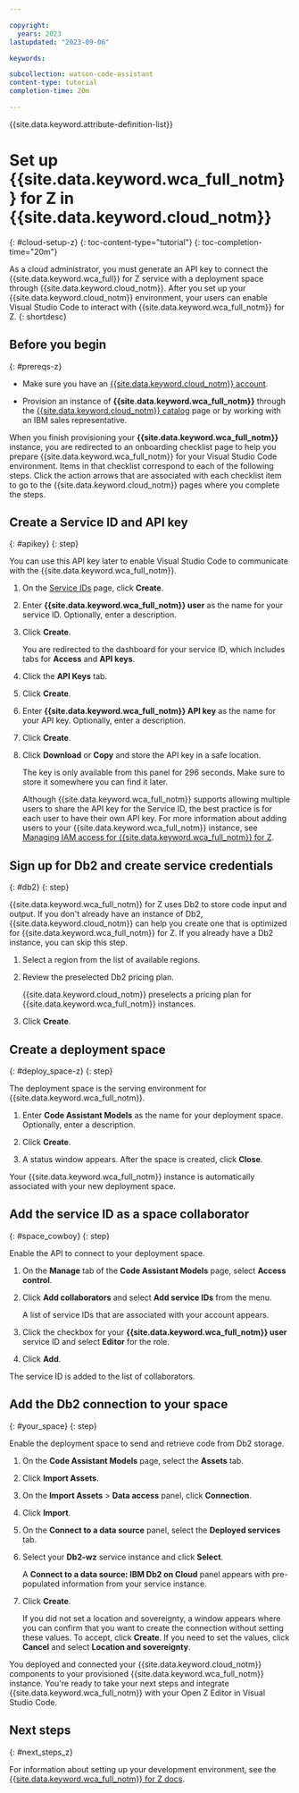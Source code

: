 ```yaml
---

copyright:
  years: 2023
lastupdated: "2023-09-06"

keywords:

subcollection: watson-code-assistant
content-type: tutorial
completion-time: 20m

---
```


{{site.data.keyword.attribute-definition-list}}

# Set up {{site.data.keyword.wca_full_notm}} for Z in {{site.data.keyword.cloud_notm}}
{: #cloud-setup-z}
{: toc-content-type="tutorial"}
{: toc-completion-time="20m"}


As a cloud administrator, you must generate an API key to connect the {{site.data.keyword.wca_full}} for Z service with a deployment space through {{site.data.keyword.cloud_notm}}. After you set up your {{site.data.keyword.cloud_notm}} environment, your users can enable Visual Studio Code to interact with {{site.data.keyword.wca_full_notm}} for Z.
{: shortdesc}

## Before you begin
{: #prereqs-z}

* Make sure you have an [{{site.data.keyword.cloud_notm}} account](https://cloud.ibm.com/registration/).

* Provision an instance of **{{site.data.keyword.wca_full_notm}}** through the [{{site.data.keyword.cloud_notm}} catalog](https://cloud.ibm.com/catalog) page or by working with an IBM sales representative.

When you finish provisioning your **{{site.data.keyword.wca_full_notm}}** instance, you are redirected to an onboarding checklist page to help you prepare {{site.data.keyword.wca_full_notm}} for your Visual Studio Code environment. Items in that checklist correspond to each of the following steps. Click the action arrows that are associated with each checklist item to go to the {{site.data.keyword.cloud_notm}} pages where you complete the steps.

## Create a Service ID and API key
{: #apikey}
{: step}

You can use this API key later to enable Visual Studio Code to communicate with the {{site.data.keyword.wca_full_notm}}.

1. On the [Service IDs](https://cloud.ibm.com/iam/serviceids) page, click **Create**.

1. Enter **{{site.data.keyword.wca_full_notm}} user** as the name for your service ID. Optionally, enter a description.

1. Click **Create**.

   You are redirected to the dashboard for your service ID, which includes tabs for **Access** and **API keys**.

1. Click the **API Keys** tab.

1. Click **Create**.

1. Enter **{{site.data.keyword.wca_full_notm}} API key** as the name for your API key. Optionally, enter a description.

1. Click **Create**.

1. Click **Download** or **Copy** and store the API key in a safe location.

   The key is only available from this panel for 296 seconds. Make sure to store it somewhere you can find it later.

   Although {{site.data.keyword.wca_full_notm}} supports allowing multiple users to share the API key for the Service ID, the best practice is for each user to have their own API key. For more information about adding users to your {{site.data.keyword.wca_full_notm}} instance, see [Managing IAM access for {{site.data.keyword.wca_full_notm}} for Z](/docs/watsonx-code-assistant?topic=watsonx-code-assistant-iam).


## Sign up for Db2 and create service credentials
{: #db2}
{: step}

{{site.data.keyword.wca_full_notm}} for Z uses Db2 to store code input and output. If you don't already have an instance of Db2, {{site.data.keyword.cloud_notm}} can help you create one that is optimized for {{site.data.keyword.wca_full_notm}} for Z. If you already have a Db2 instance, you can skip this step.

1. Select a region from the list of available regions.

1. Review the preselected Db2 pricing plan.

   {{site.data.keyword.cloud_notm}} preselects a pricing plan for {{site.data.keyword.wca_full_notm}} instances.

1. Click **Create**.


## Create a deployment space
{: #deploy_space-z}
{: step}

The deployment space is the serving environment for {{site.data.keyword.wca_full_notm}}.

1. Enter **Code Assistant Models** as the name for your deployment space. Optionally, enter a description.

1. Click **Create**.

1. A status window appears. After the space is created, click **Close**.

Your {{site.data.keyword.wca_full_notm}} instance is automatically associated with your new deployment space.

## Add the service ID as a space collaborator
{: #space_cowboy}
{: step}

Enable the API to connect to your deployment space.

1. On the **Manage** tab of the **Code Assistant Models** page, select **Access control**.

1. Click **Add collaborators** and select **Add service IDs** from the menu.

   A list of service IDs that are associated with your account appears.

1. Click the checkbox for your **{{site.data.keyword.wca_full_notm}} user** service ID and select **Editor** for the role.

1. Click **Add**.


The service ID is added to the list of collaborators.

## Add the Db2 connection to your space
{: #your_space}
{: step}

Enable the deployment space to send and retrieve code from Db2 storage.

1. On the **Code Assistant Models** page, select the **Assets** tab.

1. Click **Import Assets**.

1. On the **Import Assets** > **Data access** panel, click **Connection**.

1. Click **Import**.

1. On the **Connect to a data source** panel, select the **Deployed services** tab.

1. Select your **Db2-wz** service instance and click **Select**.

   A **Connect to a data source: IBM Db2 on Cloud** panel appears with pre-populated information from your service instance.

1. Click **Create**.

   If you did not set a location and sovereignty, a window appears where you can confirm that you want to create the connection without setting these values. To accept, click **Create**. If you need to set the values, click **Cancel** and select **Location and sovereignty**.

You deployed and connected your {{site.data.keyword.cloud_notm}} components to your provisioned {{site.data.keyword.wca_full_notm}} instance. You're ready to take your next steps and integrate {{site.data.keyword.wca_full_notm}} with your Open Z Editor in Visual Studio Code.

## Next steps
{: #next_steps_z}

For information about setting up your development environment, see the [{{site.data.keyword.wca_full_notm}} for Z docs](https://www.ibm.com/docs/watsonx-code-assistant-4z/1.0).
